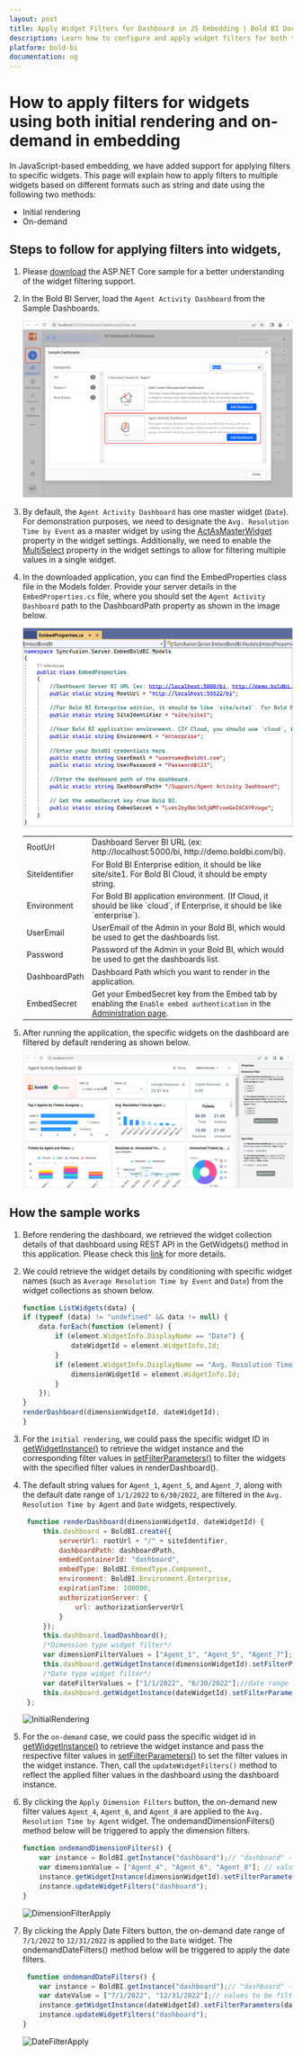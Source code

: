 ```yaml
---
layout: post
title: Apply Widget Filters for Dashboard in JS Embedding | Bold BI Docs
description: Learn how to configure and apply widget filters for both the initial rendering and on-demand action of a dashboard in JavaScript embedding using Bold BI.
platform: bold-bi
documentation: ug
---
```


# How to apply filters for widgets using both initial rendering and on-demand in embedding

In JavaScript-based embedding, we have added support for applying filters to specific widgets. This page will explain how to apply filters to multiple widgets based on different formats such as string and date using the following two methods:

* Initial rendering
* On-demand

## Steps to follow for applying filters into widgets,

1. Please [download](https://github.com/boldbi/samples/tree/master/Scenario%20Based%20Samples/Dashboard%20embedding%20with%20filters) the ASP.NET Core sample for a better understanding of the widget filtering support.

2. In the Bold BI Server, load the `Agent Activity Dashboard` from the Sample Dashboards.

    ![LoadSampleDashboard](/static/assets/faq/images/load_sample_dashboard_inserver.png)

3. By default, the `Agent Activity Dashboard` has one master widget (`Date`). For demonstration purposes, we need to designate the `Avg. Resolution Time by Event` as a master widget by using the [ActAsMasterWidget](/visualizing-data/visualization-widgets/bar-chart/#filter) property in the widget settings. Additionally, we need to enable the [MultiSelect](/visualizing-data/visualization-widgets/list-box/#basic-settings) property in the widget settings to allow for filtering multiple values in a single widget.

4. In the downloaded application, you can find the EmbedProperties class file in the Models folder. Provide your server details in the `EmbedProperties.cs` file, where you should set the `Agent Activity Dashboard` path to the DashboardPath property as shown in the image below.

    ![AddEmbedProperties](/static/assets/faq/images/embed_properties_widgetfilter.png)

    <meta charset="utf-8"/>
    <table>
    <tbody>
    <tr>
        <td align="left">RootUrl</td>
        <td align="left">Dashboard Server BI URL (ex: http://localhost:5000/bi, http://demo.boldbi.com/bi).</td>
    </tr>
    <tr>
        <td align="left">SiteIdentifier</td>
        <td align="left">For Bold BI Enterprise edition, it should be like site/site1. For Bold BI Cloud, it should be empty string.</td>
    </tr>
    <tr>
        <td align="left">Environment</td>
        <td align="left">For Bold BI application environment. (If Cloud, it should be like `cloud`, if Enterprise, it should be like `enterprise`).</td>
    </tr>
    <tr>
        <td align="left">UserEmail</td>
        <td align="left">UserEmail of the Admin in your Bold BI, which would be used to get the dashboards list.</td>
    </tr>
    <tr>
        <td align="left">Password</td>
        <td align="left">Password of the Admin in your Bold BI, which would be used to get the dashboards list.</td>
    </tr>
    <tr>
        <td align="left">DashboardPath</td>
        <td align="left">Dashboard Path which you want to render in the application.</td>
    </tr>
   <tr>
        <td align="left">EmbedSecret</td>
        <td align="left">Get your EmbedSecret key from the Embed tab by enabling the <code>Enable embed authentication</code> in the <a href='/site-administration/embed-settings/'>Administration page</a>.</td>
    </tr>
    </tbody>
    </table>

5. After running the application, the specific widgets on the dashboard are filtered by default rendering as shown below.

    ![WidgetFilterSample](/static/assets/faq/images/widget_filter_full_view_sample.png)

## How the sample works

1. Before rendering the dashboard, we retrieved the widget collection details of that dashboard using REST API in the GetWidgets() method in this application. Please check this [link](/server-api-reference/v4.0/api-reference/#operation/Dashboards_GetWidgets) for more details.

2. We could retrieve the widget details by conditioning with specific widget names (such as `Average Resolution Time by Event` and `Date`) from the widget collections as shown below.

    ```js
    function ListWidgets(data) {
    if (typeof (data) != "undefined" && data != null) {
        data.forEach(function (element) {
            if (element.WidgetInfo.DisplayName == "Date") {
                dateWidgetId = element.WidgetInfo.Id;
            }
            if (element.WidgetInfo.DisplayName == "Avg. Resolution Time by Agent") {
                dimensionWidgetId = element.WidgetInfo.Id;
            }
        });
    }
    renderDashboard(dimensionWidgetId, dateWidgetId);
    }
    ```

3. For the `initial rendering`, we could pass the specific widget ID in [getWidgetInstance()](/embedding-options/embedding-sdk/embedding-api-reference/methods/#getwidgetinstance) to retrieve the widget instance and the corresponding filter values in [setFilterParameters()](/embedding-options/embedding-sdk/embedding-api-reference/methods/#setfilterparameters) to filter the widgets with the specified filter values in renderDashboard().

4. The default string values for `Agent_1`, `Agent_5`, and `Agent_7`, along with the default date range of `1/1/2022` to `6/30/2022`, are filtered in the `Avg. Resolution Time by Agent` and `Date` widgets, respectively.
   ```js
    function renderDashboard(dimensionWidgetId, dateWidgetId) {
        this.dashboard = BoldBI.create({
            serverUrl: rootUrl + "/" + siteIdentifier,
            dashboardPath: dashboardPath, 
            embedContainerId: "dashboard",
            embedType: BoldBI.EmbedType.Component,
            environment: BoldBI.Environment.Enterprise,
            expirationTime: 100000,
            authorizationServer: {
                url: authorizationServerUrl
            }
        });
        this.dashboard.loadDashboard();
        /*Dimension type widget filter*/
        var dimensionFilterValues = ["Agent_1", "Agent_5", "Agent_7"];//values to be filtered in the dimension type widget.
        this.dashboard.getWidgetInstance(dimensionWidgetId).setFilterParameters(dimensionFilterValues);//filter the values while initial rendering.
        /*Date type widget filter*/
        var dateFilterValues = ["1/1/2022", "6/30/2022"];//date range to be filtered in the date type widget.
        this.dashboard.getWidgetInstance(dateWidgetId).setFilterParameters(dateFilterValues);//filter the values while initial rendering.
    };
    ```

    ![InitialRendering](/static/assets/faq/images/initial_action_widgetfilter.png)

5. For the `on-demand` case, we could pass the specific widget id in [getWidgetInstance()](/embedding-options/embedding-sdk/embedding-api-reference/methods/#getwidgetinstance) to retrieve the widget instance and pass the respective filter values in [setFilterParameters()](/embedding-options/embedding-sdk/embedding-api-reference/methods/#setfilterparameters) to set the filter values in the widget instance. Then, call the `updateWidgetFilters()` method to reflect the applied filter values in the dashboard using the dashboard instance.

6. By clicking the `Apply Dimension Filters` button, the on-demand new filter values `Agent_4`, `Agent_6`, and `Agent_8` are applied to the `Avg. Resolution Time by Agent` widget. The ondemandDimensionFilters() method below will be triggered to apply the dimension filters.

    ```js
    function ondemandDimensionFilters() {
        var instance = BoldBI.getInstance("dashboard");// "dashboard" -> embed container id.
        var dimensionValue = ["Agent_4", "Agent_6", "Agent_8"]; // values to be filtered in the widget.
        instance.getWidgetInstance(dimensionWidgetId).setFilterParameters(dimensionValue); 
        instance.updateWidgetFilters("dashboard"); 
    }
    ```

    ![DimensionFilterApply](/static/assets/faq/images/applied_dimension_filters_ondemand.png)

7. By clicking the Apply Date Filters button, the on-demand date range of `7/1/2022` to `12/31/2022` is applied to the `Date` widget. The ondemandDateFilters() method below will be triggered to apply the date filters.

    ```js
     function ondemandDateFilters() {
        var instance = BoldBI.getInstance("dashboard");// "dashboard" -> embed container id.
        var dateValue = ["7/1/2022", "12/31/2022"];// values to be filtered in the widget.
        instance.getWidgetInstance(dateWidgetId).setFilterParameters(dateValue);
        instance.updateWidgetFilters("dashboard");
    }
    ```
    ![DateFilterApply](/static/assets/faq/images/applied_date_filters_ondemand.png)